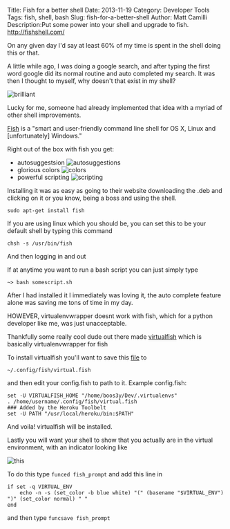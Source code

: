 Title: Fish for a better shell
Date: 2013-11-19
Category: Developer Tools
Tags: fish, shell, bash
Slug: fish-for-a-better-shell
Author: Matt Camilli
Description:Put some power into your shell and upgrade to fish. http://fishshell.com/

On any given day I'd say at least 60% of my time is spent in the shell doing this or that. 

A little while ago, I was doing a google search, and after typing the first word google did its
normal routine and auto completed my search. It was then I thought to myself, why doesn't that exist in my shell?

![brilliant](http://i1138.photobucket.com/albums/n527/The44thHour/DWBrilliant.gif)

Lucky for me, someone had already implemented that idea with a myriad of other shell improvements. 

[Fish](http://fishshell.com/) is a "smart and user-friendly command line shell for OS X, Linux and [unfortunately] Windows."

Right out of the box with fish you get:

- autosuggestsion ![autosuggestions](http://fishshell.com/assets/img/screenshots/autosuggestion.png)
- glorious colors ![colors](http://fishshell.com/assets/img/screenshots/colors.png)
- powerful scripting ![scripting](http://fishshell.com/assets/img/screenshots/scripting.png)

Installing it was as easy as going to their website downloading the .deb and clicking on it or you know, being a boss and using the shell.

	sudo apt-get install fish

If you are using linux which you should be, you can set this to be your default shell by typing this command

	chsh -s /usr/bin/fish

And then logging in and out

If at anytime you want to run a bash script you can just simply type

	~> bash somescript.sh

After I had installed it I immediately was loving it, the auto complete feature alone was saving me tons of time in my day.

HOWEVER, virtualenvwrapper doesnt work with fish, which for a python developer like me, was just unacceptable. 

Thankfully some really cool dude out there made [virtualfish](https://github.com/adambrenecki/virtualfish) which is basically
virtualenvwrapper for fish

To install virtualfish you'll want to save this [file](https://raw.github.com/adambrenecki/virtualfish/master/virtual.fish) to
	
	~/.config/fish/virtual.fish

and then edit your config.fish to path to it. Example config.fish:

	set -U VIRTUALFISH_HOME "/home/boos3y/Dev/.virtualenvs"
	. /home/username/.config/fish/virtual.fish
	### Added by the Heroku Toolbelt
	set -U PATH "/usr/local/heroku/bin:$PATH"

And voila! virtualfish will be installed.

Lastly you will want your shell to show that you actually are in the virtual environment, with an indicator looking like 
	
![this](http://i.imgur.com/65ZoFlp.png)

To do this type `funced fish_prompt` and add this line in

	if set -q VIRTUAL_ENV
    	echo -n -s (set_color -b blue white) "(" (basename "$VIRTUAL_ENV") ")" (set_color normal) " "
	end
and then type `funcsave fish_prompt` 
